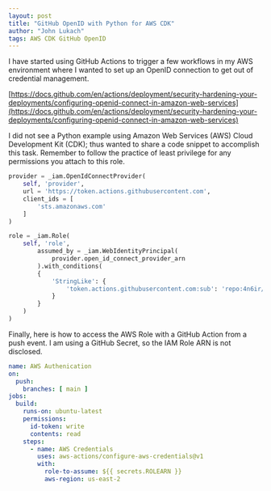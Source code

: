 ```yaml
---
layout: post
title: "GitHub OpenID with Python for AWS CDK"
author: "John Lukach"
tags: AWS CDK GitHub OpenID
---
```


I have started using GitHub Actions to trigger a few workflows in my AWS environment where I wanted to set up an OpenID connection to get out of credential management.

[https://docs.github.com/en/actions/deployment/security-hardening-your-deployments/configuring-openid-connect-in-amazon-web-services](https://docs.github.com/en/actions/deployment/security-hardening-your-deployments/configuring-openid-connect-in-amazon-web-services)

I did not see a Python example using Amazon Web Services (AWS) Cloud Development Kit (CDK); thus wanted to share a code snippet to accomplish this task. Remember to follow the practice of least privilege for any permissions you attach to this role.

```python
provider = _iam.OpenIdConnectProvider(
	self, 'provider',
    url = 'https://token.actions.githubusercontent.com',
    client_ids = [
    	'sts.amazonaws.com'
    ]
)

role = _iam.Role(
	self, 'role',
		assumed_by = _iam.WebIdentityPrincipal(
        	provider.open_id_connect_provider_arn
        ).with_conditions(
        {
            'StringLike': {
                'token.actions.githubusercontent.com:sub': 'repo:4n6ir/matchmeta.info:*'
            }
        }
    )
)
```

Finally, here is how to access the AWS Role with a GitHub Action from a push event. I am using a GitHub Secret, so the IAM Role ARN is not disclosed.

```yaml
name: AWS Authenication
on:
  push:
    branches: [ main ]
jobs:
  build:
    runs-on: ubuntu-latest
    permissions:
      id-token: write
      contents: read
    steps:
      - name: AWS Credentials
        uses: aws-actions/configure-aws-credentials@v1
        with:
          role-to-assume: ${{ secrets.ROLEARN }}
          aws-region: us-east-2
```